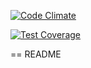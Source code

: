 [![Code Climate](https://codeclimate.com/github/aleksandra-stolyar/todo_list/badges/gpa.svg)](https://codeclimate.com/github/aleksandra-stolyar/todo_list)

[![Test Coverage](https://codeclimate.com/github/aleksandra-stolyar/todo_list/badges/coverage.svg)](https://codeclimate.com/github/aleksandra-stolyar/todo_list/coverage)

== README
